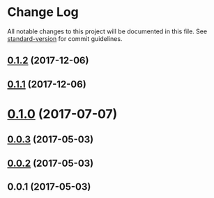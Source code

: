 # Change Log

All notable changes to this project will be documented in this file. See [standard-version](https://github.com/conventional-changelog/standard-version) for commit guidelines.

<a name="0.1.2"></a>
## [0.1.2](https://github.com/chenqingspring/vue-lottie/compare/v0.1.1...v0.1.2) (2017-12-06)



<a name="0.1.1"></a>
## [0.1.1](https://github.com/chenqingspring/vue-lottie/compare/v0.1.0...v0.1.1) (2017-12-06)



<a name="0.1.0"></a>
# [0.1.0](https://github.com/chenqingspring/vue-lottie/compare/v0.0.4...v0.1.0) (2017-07-07)



<a name="0.0.3"></a>
## [0.0.3](https://github.com/chenqingspring/vue-lottie/compare/v0.0.2...v0.0.3) (2017-05-03)



<a name="0.0.2"></a>
## [0.0.2](https://github.com/chenqingspring/vue-lottie/compare/v0.0.1...v0.0.2) (2017-05-03)



<a name="0.0.1"></a>
## 0.0.1 (2017-05-03)
